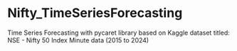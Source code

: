 # Nifty_TimeSeriesForecasting

Time Series Forecasting with pycaret library based on Kaggle dataset titled: NSE - Nifty 50 Index Minute data (2015 to 2024)